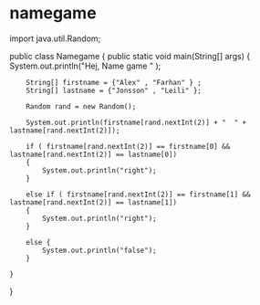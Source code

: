 # namegame
import java.util.Random;

public class Namegame {
	public static void main(String[] args) {
		System.out.println("Hej, Name game " );

		String[] firstname = {"Alex" , "Farhan" } ;
		String[] lastname = {"Jonsson" , "Leili" };

		Random rand = new Random();

		System.out.println(firstname[rand.nextInt(2)] + "  " + lastname[rand.nextInt(2)]);

		if ( firstname[rand.nextInt(2)] == firstname[0] && lastname[rand.nextInt(2)] == lastname[0])
		{
			System.out.println("right");
		}

		else if ( firstname[rand.nextInt(2)] == firstname[1] && lastname[rand.nextInt(2)] == lastname[1])
		{
			System.out.println("right");
		}

		else {
			System.out.println("false");
		}		

	}
}





